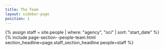 ```yaml
---
title: The Team
layout: sidebar-page
position: 1
---
```


{% assign staff = site.people | where: "agency", "oci" | sort: "start_date"  %}
{% include page-section--people-team.html
  section_headline=page.staff_section_headline
  people=staff %}
